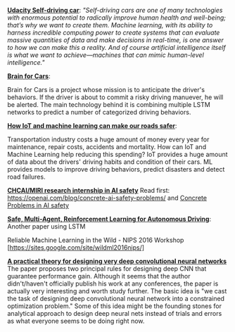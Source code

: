 **[Udacity Self-driving car](http://blog.udacity.com/2016/11/artificial-intelligence-machine-learning-self-driving-cars.html)**:
*"Self-driving cars are one of many technologies with enormous potential to radically improve human health and well-being; that’s why we want to create them. Machine learning, with its ability to harness incredible computing power to create systems that can evaluate massive quantities of data and make decisions in real-time, is one answer to how we can make this a reality. And of course artificial intelligence itself is what we want to achieve—machines that can mimic human-level intelligence."*

**[Brain for Cars](http://brain4cars.com/)**:

Brain for Cars is a project whose mission is to anticipate the driver's behaviors. If the driver is about to commit a risky driving manuever, he will be alerted. The main technology behind it is combining multiple LSTM networks to predict a number of categorized driving behaviors.

**[How IoT and machine learning can make our roads safer](https://techcrunch.com/2016/07/13/how-iot-and-machine-learning-can-make-our-roads-safer/)**:

Transportation industry costs a huge amount of money every year for maintenance, repair costs, accidents and mortality. How can IoT and Machine Learning help reducing this spending? IoT provides a huge amount of data about the drivers' driving habits and condition of their cars. ML provides models to improve driving behaviors, predict disasters and detect road failures.

**[CHCAI/MIRI research internship in AI safety](https://intelligence.org/2017/02/11/chcai-miri/)**
Read first: https://openai.com/blog/concrete-ai-safety-problems/ and  [Concrete Problems in AI safety](https://arxiv.org/pdf/1606.06565.pdf)

**[Safe, Multi-Agent, Reinforcement Learning for Autonomous Driving](https://arxiv.org/abs/1610.03295)**:
Another paper using LSTM

Reliable Machine Learning in the Wild - NIPS 2016 Workshop [https://sites.google.com/site/wildml2016nips/]

**[A practical theory for designing very deep convolutional neural networks](https://kaggle2.blob.core.windows.net/forum-message-attachments/69182/2287/A%20practical%20theory%20for%20designing%20very%20deep%20convolutional%20neural%20networks.pdf)**
The paper proposes two principal rules for designing deep CNN that guarantee performance gain. Although it seems that the author didn't/haven't officially publish his work at any conferences, the paper is actually very interesting and worth study further. The basic idea is "we cast the task of designing deep convolutional neural network into a constrained optimization problem." Some of this idea might be the founding stones for analytical approach to design deep neural nets instead of trials and errors as what everyone seems to be doing right now.

